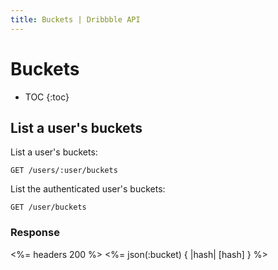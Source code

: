```yaml
---
title: Buckets | Dribbble API
---
```


# Buckets

* TOC
{:toc}

## List a user's buckets

List a user's buckets:

    GET /users/:user/buckets

List the authenticated user's buckets:

    GET /user/buckets

### Response

<%= headers 200 %>
<%= json(:bucket) { |hash| [hash] } %>
